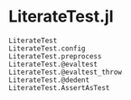 # LiterateTest.jl

```@docs
LiterateTest
LiterateTest.config
LiterateTest.preprocess
LiterateTest.@evaltest
LiterateTest.@evaltest_throw
LiterateTest.@dedent
LiterateTest.AssertAsTest
```
